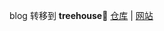 blog 转移到 **treehouse🌲** [仓库](https://github.com/zealleaf/treehouse#readme) \| [网站](https://zealleaf.me/treehouse/)
